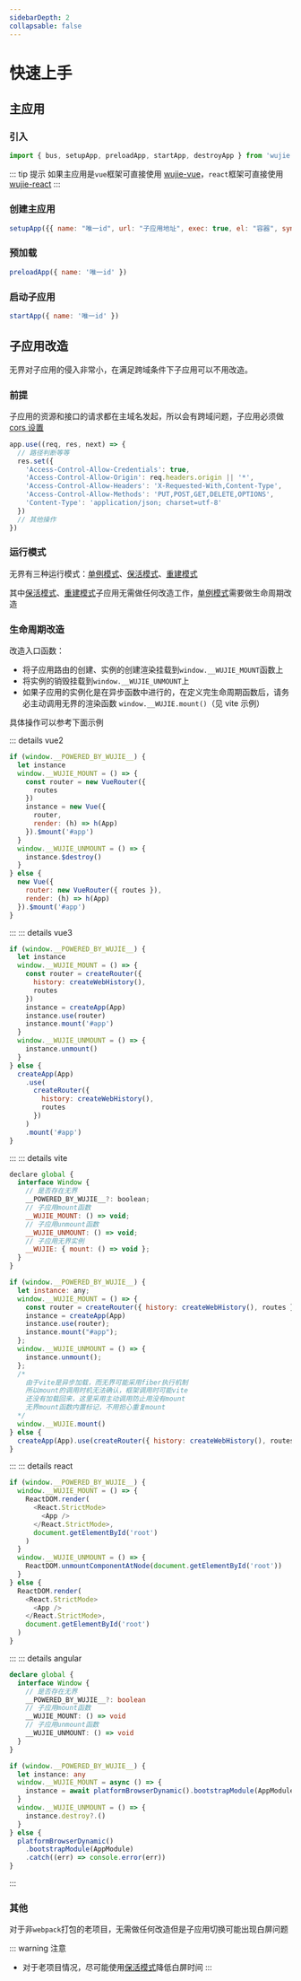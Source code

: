 ```yaml
---
sidebarDepth: 2
collapsable: false
---
```


# 快速上手

## 主应用

### 引入

```javascript
import { bus, setupApp, preloadApp, startApp, destroyApp } from 'wujie'
```

::: tip 提示
如果主应用是`vue`框架可直接使用 [wujie-vue](/pack/)，`react`框架可直接使用 [wujie-react](/pack/react.html)
:::

### 创建主应用

```javascript
setupApp({{ name: "唯一id", url: "子应用地址", exec: true, el: "容器", sync: true }})
```

### 预加载

```javascript
preloadApp({ name: '唯一id' })
```

### 启动子应用

```javascript
startApp({ name: '唯一id' })
```

## 子应用改造

无界对子应用的侵入非常小，在满足跨域条件下子应用可以不用改造。

### 前提

子应用的资源和接口的请求都在主域名发起，所以会有跨域问题，子应用必须做[cors 设置](https://developer.mozilla.org/zh-CN/docs/Web/HTTP/CORS)

```javascript
app.use((req, res, next) => {
  // 路径判断等等
  res.set({
    'Access-Control-Allow-Credentials': true,
    'Access-Control-Allow-Origin': req.headers.origin || '*',
    'Access-Control-Allow-Headers': 'X-Requested-With,Content-Type',
    'Access-Control-Allow-Methods': 'PUT,POST,GET,DELETE,OPTIONS',
    'Content-Type': 'application/json; charset=utf-8'
  })
  // 其他操作
})
```

### 运行模式

无界有三种运行模式：[单例模式](/guide/mode.html#单例模式)、[保活模式](/guide/mode.html#保活模式)、[重建模式](/guide/mode.html#重建模式)

其中[保活模式](/guide/mode.html#保活模式)、[重建模式](/guide/mode.html#重建模式)子应用无需做任何改造工作，[单例模式](/guide/mode.html#单例模式)需要做生命周期改造

### 生命周期改造

改造入口函数：

- 将子应用路由的创建、实例的创建渲染挂载到`window.__WUJIE_MOUNT`函数上
- 将实例的销毁挂载到`window.__WUJIE_UNMOUNT`上
- 如果子应用的实例化是在异步函数中进行的，在定义完生命周期函数后，请务必主动调用无界的渲染函数 `window.__WUJIE.mount()`（见 vite 示例）

具体操作可以参考下面示例

::: details vue2

```javascript
if (window.__POWERED_BY_WUJIE__) {
  let instance
  window.__WUJIE_MOUNT = () => {
    const router = new VueRouter({
      routes
    })
    instance = new Vue({
      router,
      render: (h) => h(App)
    }).$mount('#app')
  }
  window.__WUJIE_UNMOUNT = () => {
    instance.$destroy()
  }
} else {
  new Vue({
    router: new VueRouter({ routes }),
    render: (h) => h(App)
  }).$mount('#app')
}
```

:::
::: details vue3

```javascript
if (window.__POWERED_BY_WUJIE__) {
  let instance
  window.__WUJIE_MOUNT = () => {
    const router = createRouter({
      history: createWebHistory(),
      routes
    })
    instance = createApp(App)
    instance.use(router)
    instance.mount('#app')
  }
  window.__WUJIE_UNMOUNT = () => {
    instance.unmount()
  }
} else {
  createApp(App)
    .use(
      createRouter({
        history: createWebHistory(),
        routes
      })
    )
    .mount('#app')
}
```

:::
::: details vite

```javascript
declare global {
  interface Window {
    // 是否存在无界
    __POWERED_BY_WUJIE__?: boolean;
    // 子应用mount函数
    __WUJIE_MOUNT: () => void;
    // 子应用unmount函数
    __WUJIE_UNMOUNT: () => void;
    // 子应用无界实例
    __WUJIE: { mount: () => void };
  }
}

if (window.__POWERED_BY_WUJIE__) {
  let instance: any;
  window.__WUJIE_MOUNT = () => {
    const router = createRouter({ history: createWebHistory(), routes });
    instance = createApp(App)
    instance.use(router);
    instance.mount("#app");
  };
  window.__WUJIE_UNMOUNT = () => {
    instance.unmount();
  };
  /*
    由于vite是异步加载，而无界可能采用fiber执行机制
    所以mount的调用时机无法确认，框架调用时可能vite
    还没有加载回来，这里采用主动调用防止用没有mount
    无界mount函数内置标记，不用担心重复mount
  */
  window.__WUJIE.mount()
} else {
  createApp(App).use(createRouter({ history: createWebHistory(), routes })).mount("#app");
}

```

:::
::: details react

```javascript
if (window.__POWERED_BY_WUJIE__) {
  window.__WUJIE_MOUNT = () => {
    ReactDOM.render(
      <React.StrictMode>
        <App />
      </React.StrictMode>,
      document.getElementById('root')
    )
  }
  window.__WUJIE_UNMOUNT = () => {
    ReactDOM.unmountComponentAtNode(document.getElementById('root'))
  }
} else {
  ReactDOM.render(
    <React.StrictMode>
      <App />
    </React.StrictMode>,
    document.getElementById('root')
  )
}
```

:::
::: details angular

```typescript
declare global {
  interface Window {
    // 是否存在无界
    __POWERED_BY_WUJIE__?: boolean
    // 子应用mount函数
    __WUJIE_MOUNT: () => void
    // 子应用unmount函数
    __WUJIE_UNMOUNT: () => void
  }
}

if (window.__POWERED_BY_WUJIE__) {
  let instance: any
  window.__WUJIE_MOUNT = async () => {
    instance = await platformBrowserDynamic().bootstrapModule(AppModule)
  }
  window.__WUJIE_UNMOUNT = () => {
    instance.destroy?.()
  }
} else {
  platformBrowserDynamic()
    .bootstrapModule(AppModule)
    .catch((err) => console.error(err))
}
```

:::

### 其他

对于非`webpack`打包的老项目，无需做任何改造但是子应用切换可能出现白屏问题

::: warning 注意

- 对于老项目情况，尽可能使用[保活模式](/guide/mode.html#保活模式)降低白屏时间
  :::
